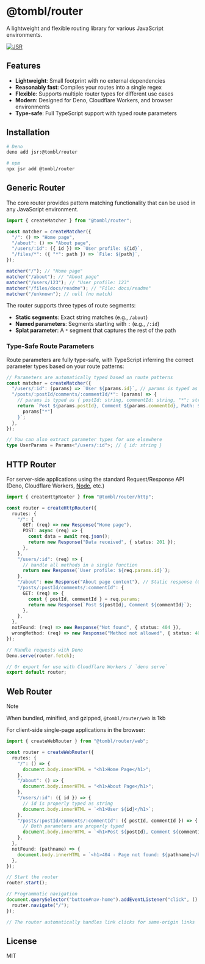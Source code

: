 # @tombl/router

A lightweight and flexible routing library for various JavaScript environments.

[![JSR](https://jsr.io/badges/@tombl/router)](https://jsr.io/@tombl/router)

## Features

- **Lightweight**: Small footprint with no external dependencies
- **Reasonably fast**: Compiles your routes into a single regex
- **Flexible**: Supports multiple router types for different use cases
- **Modern**: Designed for Deno, Cloudflare Workers, and browser environments
- **Type-safe**: Full TypeScript support with typed route parameters

## Installation

```bash
# Deno
deno add jsr:@tombl/router

# npm
npx jsr add @tombl/router
```

## Generic Router

The core router provides pattern matching functionality that can be used in any
JavaScript environment.

```ts
import { createMatcher } from "@tombl/router";

const matcher = createMatcher({
  "/": () => "Home page",
  "/about": () => "About page",
  "/users/:id": ({ id }) => `User profile: ${id}`,
  "/files/*": ({ "*": path }) => `File: ${path}`,
});

matcher("/"); // "Home page"
matcher("/about"); // "About page"
matcher("/users/123"); // "User profile: 123"
matcher("/files/docs/readme"); // "File: docs/readme"
matcher("/unknown"); // null (no match)
```

The router supports three types of route segments:

- **Static segments**: Exact string matches (e.g., `/about`)
- **Named parameters**: Segments starting with `:` (e.g., `/:id`)
- **Splat parameter**: A `*` segment that captures the rest of the path

### Type-Safe Route Parameters

Route parameters are fully type-safe, with TypeScript inferring the correct
parameter types based on your route patterns:

```ts
// Parameters are automatically typed based on route patterns
const matcher = createMatcher({
  "/users/:id": (params) => `User ${params.id}`, // params is typed as { id: string }
  "/posts/:postId/comments/:commentId/*": (params) => {
    // params is typed as { postId: string, commentId: string, "*": string }
    return `Post ${params.postId}, Comment ${params.commentId}, Path: ${
      params["*"]
    }`;
  },
});

// You can also extract parameter types for use elsewhere
type UserParams = Params<"/users/:id">; // { id: string }
```

## HTTP Router

For server-side applications using the standard Request/Response API (Deno,
Cloudflare Workers,
[Node](https://www.npmjs.com/package/@mjackson/node-fetch-server), etc.)

```ts
import { createHttpRouter } from "@tombl/router/http";

const router = createHttpRouter({
  routes: {
    "/": {
      GET: (req) => new Response("Home page"),
      POST: async (req) => {
        const data = await req.json();
        return new Response("Data received", { status: 201 });
      },
    },
    "/users/:id": (req) => {
      // handle all methods in a single function
      return new Response(`User profile: ${req.params.id}`);
    },
    "/about": new Response("About page content"), // Static response (GET only)
    "/posts/:postId/comments/:commentId": {
      GET: (req) => {
        const { postId, commentId } = req.params;
        return new Response(`Post ${postId}, Comment ${commentId}`);
      },
    },
  },
  notFound: (req) => new Response("Not found", { status: 404 }),
  wrongMethod: (req) => new Response("Method not allowed", { status: 405 }),
});

// Handle requests with Deno
Deno.serve(router.fetch);

// Or export for use with Cloudflare Workers / `deno serve`
export default router;
```

## Web Router

> [!NOTE]
> When bundled, minified, and gzipped, `@tombl/router/web` is 1kb

For client-side single-page applications in the browser:

```ts
import { createWebRouter } from "@tombl/router/web";

const router = createWebRouter({
  routes: {
    "/": () => {
      document.body.innerHTML = "<h1>Home Page</h1>";
    },
    "/about": () => {
      document.body.innerHTML = "<h1>About Page</h1>";
    },
    "/users/:id": ({ id }) => {
      // id is properly typed as string
      document.body.innerHTML = `<h1>User ${id}</h1>`;
    },
    "/posts/:postId/comments/:commentId": ({ postId, commentId }) => {
      // Both parameters are properly typed
      document.body.innerHTML = `<h1>Post ${postId}, Comment ${commentId}</h1>`;
    },
  },
  notFound: (pathname) => {
    document.body.innerHTML = `<h1>404 - Page not found: ${pathname}</h1>`;
  },
});

// Start the router
router.start();

// Programmatic navigation
document.querySelector("button#nav-home").addEventListener("click", () => {
  router.navigate("/");
});

// The router automatically handles link clicks for same-origin links
```

## License

MIT
